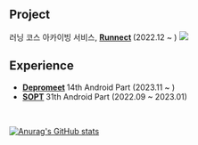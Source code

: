 ## Project
러닝 코스 아카이빙 서비스, <b> [Runnect](https://github.com/Runnect/Runnect-Android) </b> (2022.12 ~ )  <a href="https://play.google.com/store/apps/details?id=com.runnect.runnect
"><img src="https://img.shields.io/badge/Google Play-414141?style=flat-sqaure&logo=Google Play&logoColor=white"></a>
<br>
## Experience
- <b> [Depromeet](https://github.com/depromeet#%EB%94%94%ED%94%84%EB%A7%8C---%EB%94%94%EC%9E%90%EC%9D%B4%EB%84%88%EC%99%80-%ED%94%84%EB%A1%9C%EA%B7%B8%EB%9E%98%EB%A8%B8%EA%B0%80-%EB%A7%8C%EB%82%AC%EC%9D%84-%EB%95%8C) </b> 14th Android Part (2023.11 ~ )
- <b> [SOPT](https://www.sopt.org/) </b> 31th Android Part  (2022.09 ~ 2023.01) 

<br>

<!-- 깃허브 stats -->
[![Anurag's GitHub stats](https://github-readme-stats.vercel.app/api?username=unam98&theme=darcula)](https://github.com/unam98/github-readme-stats)


